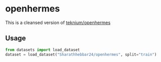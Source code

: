 # openhermes

This is a cleansed version of [teknium/openhermes](https://huggingface.co/datasets/teknium/openhermes)


## Usage

```python
from datasets import load_dataset
dataset = load_dataset("Sharathhebbar24/openhermes", split="train")
```